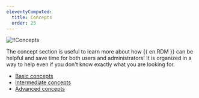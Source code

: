 ```yaml
---
eleventyComputed:
  title: Concepts
  order: 25
---
```

![!!Concepts](https://webdevolutions.blob.core.windows.net/docs/en/rdm/windows/RDMWin6188.jpg) 

The concept section is useful to learn more about how {{ en.RDM }} can be helpful and save time for both users and administrators! It is organized in a way to help even if you don't know exactly what you are looking for.

* [Basic concepts](/rdm/windows/concepts/basic-concepts/)
* [Intermediate concepts](/rdm/windows/concepts/intermediate-concepts/)
* [Advanced concepts](/rdm/windows/concepts/advanced-concepts/)
